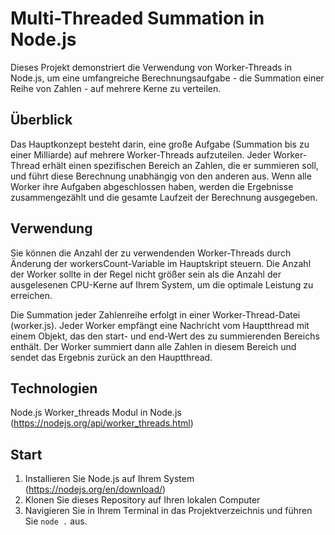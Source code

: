 # Multi-Threaded Summation in Node.js

Dieses Projekt demonstriert die Verwendung von Worker-Threads in Node.js, um eine umfangreiche Berechnungsaufgabe - die Summation einer Reihe von Zahlen - auf mehrere Kerne zu verteilen.

## Überblick

Das Hauptkonzept besteht darin, eine große Aufgabe (Summation bis zu einer Milliarde) auf mehrere Worker-Threads aufzuteilen. Jeder Worker-Thread erhält einen spezifischen Bereich an Zahlen, die er summieren soll, und führt diese Berechnung unabhängig von den anderen aus. Wenn alle Worker ihre Aufgaben abgeschlossen haben, werden die Ergebnisse zusammengezählt und die gesamte Laufzeit der Berechnung ausgegeben.

## Verwendung

Sie können die Anzahl der zu verwendenden Worker-Threads durch Änderung der workersCount-Variable im Hauptskript steuern. Die Anzahl der Worker sollte in der Regel nicht größer sein als die Anzahl der ausgelesenen CPU-Kerne auf Ihrem System, um die optimale Leistung zu erreichen.

Die Summation jeder Zahlenreihe erfolgt in einer Worker-Thread-Datei (worker.js). Jeder Worker empfängt eine Nachricht vom Hauptthread mit einem Objekt, das den start- und end-Wert des zu summierenden Bereichs enthält. Der Worker summiert dann alle Zahlen in diesem Bereich und sendet das Ergebnis zurück an den Hauptthread.

## Technologien

Node.js
Worker_threads Modul in Node.js (https://nodejs.org/api/worker_threads.html)

## Start

1. Installieren Sie Node.js auf Ihrem System (https://nodejs.org/en/download/)
2. Klonen Sie dieses Repository auf Ihren lokalen Computer
3. Navigieren Sie in Ihrem Terminal in das Projektverzeichnis und führen Sie `node .` aus.

